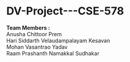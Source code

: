 # DV-Project---CSE-578

<b>Team Members : </b>
<br>Anusha Chittoor Prem
<br>Hari Siddarth Velaudampalayam Kesavan
<br>Mohan Vasantrao Yadav
<br>Raam Prashanth Namakkal Sudhakar
